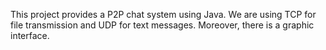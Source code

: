 This project provides a P2P chat system using Java. We are using TCP for file transmission and UDP for text messages. Moreover, there is a graphic interface.